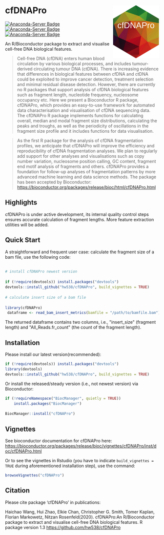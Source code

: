 # cfDNAPro  <img src="vignettes/logo.png" width="150" align="right">
[![Anaconda-Server Badge](https://anaconda.org/bioconda/bioconductor-cfdnapro/badges/downloads.svg)](https://anaconda.org/bioconda/bioconductor-cfdnapro)
[![Anaconda-Server Badge](https://anaconda.org/bioconda/bioconductor-cfdnapro/badges/latest_release_date.svg)](https://anaconda.org/bioconda/bioconductor-cfdnapro)
[![Anaconda-Server Badge](https://anaconda.org/bioconda/bioconductor-cfdnapro/badges/license.svg)](https://anaconda.org/bioconda/bioconductor-cfdnapro)

 An R/Bioconductor package to extract and visualise cell-free DNA biological features.

> Cell-free DNA (cfDNA) enters human blood circulation by various biological processes, and includes tumour-derived circulating tumour DNA (ctDNA). There is increasing evidence that differences in biological features between cfDNA and ctDNA could be exploited to improve cancer detection, treatment selection and minimal residual disease detection. However, there are currently no R packages that support analysis of cfDNA biological features such as fragment length, nucleotide frequency, nucleosome occupancy etc. Here we present a Bioconductor R package, cfDNAPro, which provides an easy-to-use framework for automated data characterisation and visualisation of cfDNA sequencing data. The cfDNAPro R package implements functions for calculating overall, median and modal fragment size distributions, calculating the peaks and troughs, as well as the periodicity of oscillations in the fragment size profile and it includes functions for data visualisation. 

> As the first R package for the analysis of cfDNA fragmentation profiles, we anticipate that cfDNAPro will improve the efficiency and reproducibility of cfDNA fragmentation analyses. We plan to regularly add support for other analyses and visualisations such as copy number variation, nucleosome position calling, GC content, fragment end motif analysis of fragments and others. cfDNAPro provides a foundation for follow-up analyses of fragmentation patterns by more advanced machine learning and data science methods. The package has been accepted by Bioconductor: https://bioconductor.org/packages/release/bioc/html/cfDNAPro.html 

## Highlights

cfDNAPro is under active development, its internal quality control steps ensures accurate calculation of fragment lengths. 
More feature extraction utilities will be added.

## Quick Start

A straightforward and frequent user case: calculate the fragment size of a bam file, use the following code:

```R

# install cfDNAPro newest version 

if (!require(devtools)) install.packages("devtools")
devtools::install_github("hw538/cfDNAPro", build_vignettes = TRUE)

# calculate insert size of a bam file

library(cfDNAPro)
 dataframe <- read_bam_insert_metrics(bamfile = "/path/to/bamfile.bam")
```
The returned dataframe contains two columns, i.e., "insert_size" (fragment length) and "All_Reads.fr_count" (the count of the fragment length).


## Installation

Please install our latest version(recommended):

```R
if (!require(devtools)) install.packages("devtools")
library(devtools)
devtools::install_github("hw538/cfDNAPro", build_vignettes = TRUE)
```

Or install the released/steady version (i.e., not newest version) 
via Bioconductor:
```R
if (!requireNamespace("BiocManager", quietly = TRUE))
    install.packages("BiocManager")

BiocManager::install("cfDNAPro")
```

## Vignettes

See bioconductor documentation for cfDNAPro here: https://bioconductor.org/packages/release/bioc/vignettes/cfDNAPro/inst/doc/cfDNAPro.html

Or to see the vignettes in Rstudio (you have to indicate `build_vignettes = TRUE` during aforementioned installation step), use the command:

```R
browseVignettes("cfDNAPro")
```
## Citation

Please cite package ‘cfDNAPro’ in publications:

Haichao Wang, Hui Zhao, Elkie Chan, Christopher G. Smith, Tomer Kaplan, Florian Markowetz, Nitzan Rosenfeld(2020). cfDNAPro:An R/Bioconductor package to extract and visualise cell-free DNA biological features. R package version 1.3 <https://github.com/hw538/cfDNAPro>
